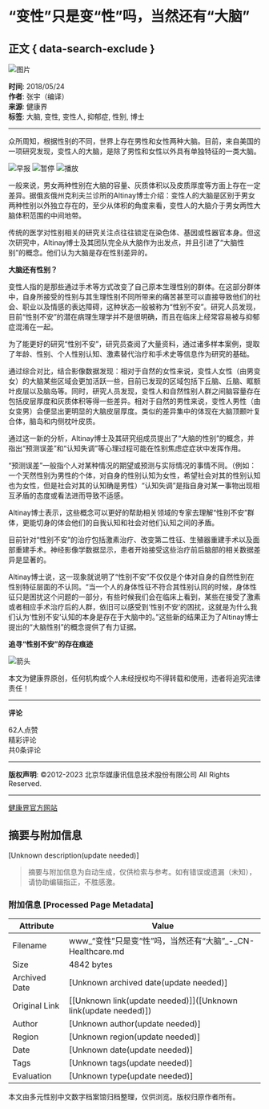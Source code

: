 # “变性”只是变“性”吗，当然还有“大脑”

## 正文 { data-search-exclude }


![图片](http://www.cn-healthcare.com/upload/20180524/1527155851379.jpg)

**时间**: 2018/05/24  
**作者**: 张宇（编译）  
**来源**: 健康界  
**标签**: 大脑, 变性, 变性人, 抑郁症, 性别, 博士

---

众所周知，根据性别的不同，世界上存在男性和女性两种大脑。目前，来自美国的一项研究发现，变性人的大脑，是除了男性和女性以外具有单独特征的一类大脑。

![早报](//www.cn-healthcare.com//skin/jkj/images/touxiang.png) ![暂停](//www.cn-healthcare.com//skin/jkj/images/zxm/playing.png) ![播放](//www.cn-healthcare.com//skin/jkj/images/zxm/pause.png)

一般来说，男女两种性别在大脑的容量、灰质体积以及皮质厚度等方面上存在一定差异。据俄亥俄州克利夫兰诊所的Altinay博士介绍：变性人的大脑是区别于男女两种性别以外独立存在的，至少从体积的角度来看，变性人的大脑介于男女两性大脑体积范围的中间地带。

传统的医学对性别相关的研究关注点往往锁定在染色体、基因或性器官本身。但这次研究中，Altinay博士及其团队完全从大脑作为出发点，并且引进了“大脑性别”的概念。他们认为大脑是存在性别差异的。

**大脑还有性别？**

变性人指的是那些通过手术等方式改变了自己原本生理性别的群体。在这部分群体中，自身所接受的性别与其生理性别不同所带来的痛苦甚至可以直接导致他们的社会、职业以及情感的表达障碍，这种状态一般被称为“性别不安”。研究人员发现，目前“性别不安”的潜在病理生理学并不是很明确，而且在临床上经常容易被与抑郁症混淆在一起。

为了能更好的研究“性别不安”，研究员查阅了大量资料，通过诸多样本案例，提取了年龄、性别、个人性别认知、激素替代治疗和手术史等信息作为研究的基础。

通过综合对比，结合影像数据发现：相对于自然的女性来说，变性人女性（由男变女）的大脑某些区域会更加活跃一些，目前已发现的区域包括下丘脑、丘脑、眶额叶皮层以及脑岛等。同时，研究人员发现，变性人和自然性别人群之间脑容量存在包括皮层厚度和灰质体积等得一些差异。相对于自然的男性来说，变性人男性（由女变男）会便显出更明显的大脑皮层厚度。类似的差异集中的体现在大脑顶颞叶复合体，脑岛和内侧枕叶皮质。

通过这一新的分析，Altinay博士及其研究组成员提出了“大脑的性别”的概念，并指出“预测误差”和“认知失调”等心理过程可能在性别焦虑症症状中发挥作用。

“预测误差”一般指个人对某种情况的期望或预测与实际情况的事情不同。（例如：一个天然性别为男性的个体，对自身的性别认知为女性，希望社会对其的性别认知也为女性，但是社会对其的认知确是男性）“认知失调”是指自身对某一事物出现相互矛盾的态度或看法进而导致不适感。

Altinay博士表示，这些概念可以更好的帮助相关领域的专家去理解“性别不安”群体，更能切身的体会他们的自我认知和社会对他们认知之间的矛盾。

目前针对“性别不安”的治疗包括激素治疗、改变第二性征、生殖器重建手术以及面部重建手术。神经影像学数据显示，患者开始接受这些治疗前后脑部的相关数据差异是显著的。

Altinay博士说，这一现象就说明了“性别不安”不仅仅是个体对自身的自然性别在性别特征层面的不认同。“当一个人的身体性征不符合其性别认同的时候，身体性征只是困扰这个问题的一部分，有些时候我们会在临床上看到，某些在接受了激素或者相应手术治疗后的人群，依旧可以感受到‘性别不安’的困扰，这就是为什么我们认为‘性别不安’认知的本身是存在于大脑中的。”这些新的结果正为了Altinay博士提出的“大脑性别”的概念提供了有力证据。

**追寻“性别不安”的存在痕迹**

![箭头](http://files.cn-healthcare.com/upload/image/2019-07-01/1561965764834.png)

本文为健康界原创，任何机构或个人未经授权均不得转载和使用，违者将追究法律责任！ 

---
**评论**

62人点赞  
精彩评论  
共0条评论  

---

**版权声明**: ©2012-2023 北京华媒康讯信息技术股份有限公司 All Rights Reserved.  

---

[健康界官方网站](https://www.cn-healthcare.com/)
<!-- tcd_original_link https://www.cn-healthcare.com/article/20180524/content-503676.html -->


## 摘要与附加信息

<!-- tcd_abstract -->
[Unknown description(update needed)]
<!-- tcd_abstract_end -->

> 摘要与附加信息为自动生成，仅供检索与参考。如有错误或遗漏（未知），请协助编辑指正，不胜感激。

### 附加信息 [Processed Page Metadata]

| Attribute       | Value                                  |
|-----------------|----------------------------------------|
| Filename        | www_“变性”只是变“性”吗，当然还有“大脑”_-_CN-Healthcare.md                             |
| Size            | 4842 bytes                           |
| Archived Date   | [Unknown archived date(update needed)]                             |
| Original Link   | [[Unknown link(update needed)]]([Unknown link(update needed)])                       |
| Author          | [Unknown author(update needed)]                               |
| Region          | [Unknown region(update needed)]                               |
| Date            | [Unknown date(update needed)]                                 |
| Tags            | [Unknown tags(update needed)]                                 |
| Evaluation            | [Unknown type(update needed)]                                 |
<!-- tcd_table_end -->

本文由多元性别中文数字档案馆归档整理，仅供浏览。版权归原作者所有。
